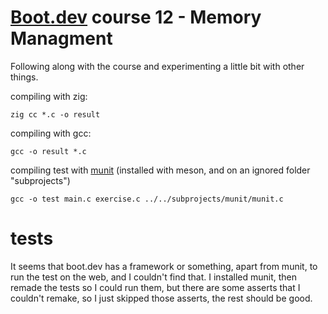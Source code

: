 # [Boot.dev](https://boot.dev) course 12 - Memory Managment

Following along with the course and experimenting a little bit with other things.

compiling with zig:
```
zig cc *.c -o result
```

compiling with gcc:
```
gcc -o result *.c
```

compiling test with [munit](https://nemequ.github.io/munit/) (installed with meson, and on an ignored folder "subprojects")
```
gcc -o test main.c exercise.c ../../subprojects/munit/munit.c
```

# tests

It seems that boot.dev has a framework or something, apart from munit, to run the test on the web, and I couldn't find that. I installed munit, then remade the tests so I could run them, but there are some asserts that I couldn't remake, so I just skipped those asserts, the rest should be good.
